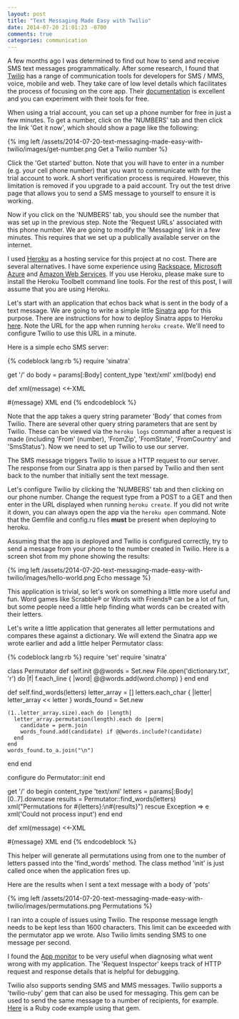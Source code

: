 ```yaml
---
layout: post
title: "Text Messaging Made Easy with Twilio"
date: 2014-07-20 21:01:23 -0700
comments: true
categories: communication
---
```

A few months ago I was determined to find out how to send and receive SMS text messages programmatically. After some research, I found that [Twilio](https://www.twilio.com) has a range of communication tools for developers for SMS / MMS, voice, mobile and web. They take care of low level details which facilitates the process of focusing on the core app. Their [documentation](https://www.twilio.com/docs) is excellent and you can experiment with their tools for free. 

When using a trial account, you can set up a phone number for free in just a few minutes. To get a number, click on the 'NUMBERS' tab and then click the link 'Get it now', which should show a page like the following:

{% img left /assets/2014-07-20-text-messaging-made-easy-with-twilio/images/get-number.png Get a Twilio number %}

Click the 'Get started' button. Note that you will have to enter in a number (e.g. your cell phone number) that you want to communicate with for the trial account to work. A short verification process is required. However, this limitation is removed if you upgrade to a paid account. Try out the test drive page that allows you to send a SMS message to yourself to ensure it is working.

Now if you click on the 'NUMBERS' tab, you should see the number that was set up in the previous step. Note the 'Request URLs' associated with this phone number. We are going to modify the 'Messaging' link in a few minutes. This requires that we set up a publically available server on the internet.

I used [Heroku](https://www.heroku.com/) as a hosting service for this project at no cost. There are several alternatives. I have some experience using [Rackspace](http://www.rackspace.com/), [Microsoft Azure](http://azure.microsoft.com/) and [Amazon Web Services](https://aws.amazon.com/). If you use Heroku, please make sure to install the Heroku Toolbelt command line tools. For the rest of this post, I will assume that you are using Heroku.

Let's start with an application that echos back what is sent in the body of a text message. We are going to write a simple little [Sinatra](http://www.sinatrarb.com/) app for this purpose. There are instructions for how to deploy Sinatra apps to Heroku [here](https://devcenter.heroku.com/articles/rack). Note the URL for the app when running `heroku create`. We'll need to configure Twilio to use this URL in a minute.

Here is a simple echo SMS server:

{% codeblock lang:rb %}
require 'sinatra'

get '/' do
  body = params[:Body]
  content_type 'text/xml'
  xml(body)
end

def xml(message)
  <<-XML
<?xml version="1.0" encoding="UTF-8"?>
<Response>
  <Message>#{message}</Message>
</Response>
  XML
end
{% endcodeblock %}

Note that the app takes a query string parameter 'Body' that comes from Twilio. There are several other query string parameters that are sent by Twilio. These can be viewed via the `heroku logs` command after a request is made (including 'From' (number), 'FromZip', 'FromState', 'FromCountry' and 'SmsStatus'). Now we need to set up Twilio to use our server. 

The SMS message triggers Twilio to issue a HTTP request to our server. The response from our Sinatra app is then parsed by Twilio and then sent back to the number that initially sent the text message. 

Let's configure Twilio by clicking the 'NUMBERS' tab and then clicking on our phone number. Change the request type from a POST to a GET and then enter in the URL displayed when running `heroku create`. If you did not write it down, you can always open the app via the `heroku open` command. Note that the Gemfile and config.ru files <strong>must</strong> be present when deploying to heroku.

Assuming that the app is deployed and Twilio is configured correctly, try to send a message from your phone to the number created in Twilio. Here is a screen shot from my phone showing the results:

{% img left /assets/2014-07-20-text-messaging-made-easy-with-twilio/images/hello-world.png Echo message %}

This application is trivial, so let's work on something a little more useful and fun. Word games like Scrabble&reg; or Words with Friends&reg; can be a lot of fun, but some people need a little help finding what words can be created with their letters. 

Let's write a little application that generates all letter permutations and compares these against a dictionary. We will extend the Sinatra app we wrote earlier and add a little helper Permutator class:

{% codeblock lang:rb %}
require 'set'
require 'sinatra'

class Permutator
  def self.init
    @@words = Set.new
    File.open('dictionary.txt', 'r') do |f|
      f.each_line { |word| @@words.add(word.chomp) }
    end
  end

  def self.find_words(letters)
    letter_array = []
    letters.each_char { |letter| letter_array << letter }
    words_found = Set.new

    (1..letter_array.size).each do |length|
      letter_array.permutation(length).each do |perm|
        candidate = perm.join
        words_found.add(candidate) if @@words.include?(candidate)
      end
    end
    words_found.to_a.join("\n")
  end
end

configure do
  Permutator::init
end

get '/' do
  begin
    content_type 'text/xml'
    letters = params[:Body][0..7].downcase
    results = Permutator::find_words(letters)
    xml("Permutations for #{letters}:\n#{results}")
  rescue Exception => e
    xml('Could not process input')
  end
end

def xml(message)
  <<-XML
<?xml version="1.0" encoding="UTF-8"?>
<Response>
  <Message>#{message}</Message>
</Response>
  XML
end
{% endcodeblock %}

This helper will generate all permutations using from one to the number of letters passed into the 'find_words' method. The class method 'init' is just called once when the application fires up.

Here are the results when I sent a text message with a body of 'pots'

{% img left /assets/2014-07-20-text-messaging-made-easy-with-twilio/images/permutations.png Permutations %}

I ran into a couple of issues using Twilio. The response message length needs to be kept less than 1600 characters. This limit can be exceeded with the permutator app we wrote. Also Twilio limits sending SMS to one message per second. 

I found the [App monitor](https://www.twilio.com/user/account/developer-tools/app-monitor) to be very useful when diagnosing what went wrong with my application. The 'Request Inspector' keeps track of HTTP request and response details that is helpful for debugging.

Twilio also supports sending SMS and MMS messages. Twilio supports a 'twilio-ruby' gem that can also be used for messaging. This gem can be used to send the same message to a number of recipients, for example. [Here](https://www.twilio.com/docs/quickstart/ruby/sms/sending-via-rest) is a Ruby code example using that gem.
